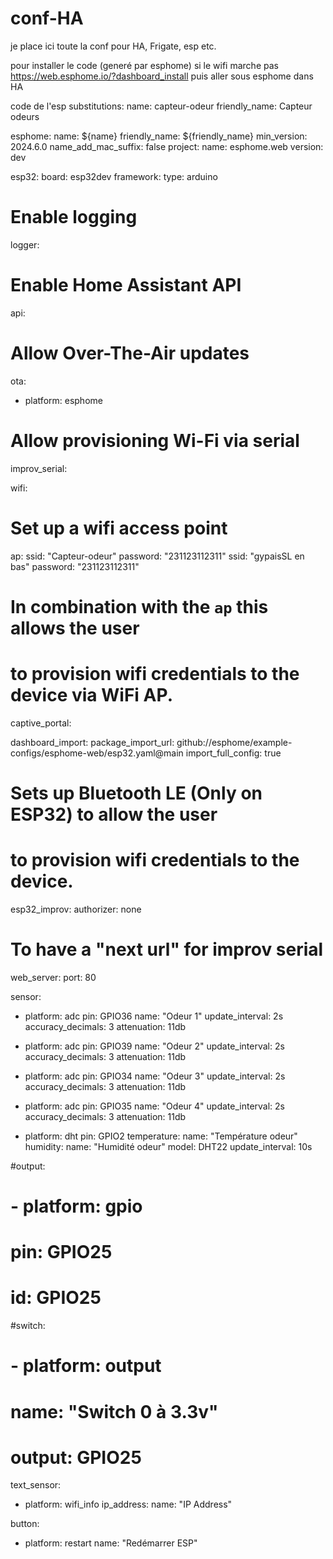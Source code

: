 # conf-HA
je place ici toute la conf pour HA, Frigate, esp etc.


pour installer le code (generé par esphome) si le wifi marche pas
https://web.esphome.io/?dashboard_install
puis aller sous esphome dans HA


code de l'esp
substitutions:
  name: capteur-odeur
  friendly_name: Capteur odeurs

esphome:
  name: ${name}
  friendly_name: ${friendly_name}
  min_version: 2024.6.0
  name_add_mac_suffix: false
  project:
    name: esphome.web
    version: dev

esp32:
  board: esp32dev
  framework:
    type: arduino

# Enable logging
logger:

# Enable Home Assistant API
api:

# Allow Over-The-Air updates
ota:
- platform: esphome

# Allow provisioning Wi-Fi via serial
improv_serial:

wifi:
  # Set up a wifi access point
  ap:
    ssid: "Capteur-odeur"
    password: "231123112311"
  ssid: "gypaisSL en bas"
  password: "231123112311"

# In combination with the `ap` this allows the user
# to provision wifi credentials to the device via WiFi AP.
captive_portal:

dashboard_import:
  package_import_url: github://esphome/example-configs/esphome-web/esp32.yaml@main
  import_full_config: true

# Sets up Bluetooth LE (Only on ESP32) to allow the user
# to provision wifi credentials to the device.
esp32_improv:
  authorizer: none

# To have a "next url" for improv serial
web_server:
  port: 80

sensor:
  - platform: adc
    pin: GPIO36
    name: "Odeur 1"
    update_interval: 2s
    accuracy_decimals: 3
    attenuation: 11db
  - platform: adc
    pin: GPIO39
    name: "Odeur 2"
    update_interval: 2s
    accuracy_decimals: 3
    attenuation: 11db  
  - platform: adc
    pin: GPIO34
    name: "Odeur 3"
    update_interval: 2s
    accuracy_decimals: 3
    attenuation: 11db 
  - platform: adc
    pin: GPIO35
    name: "Odeur 4"
    update_interval: 2s
    accuracy_decimals: 3
    attenuation: 11db 

  - platform: dht
    pin: GPIO2
    temperature:
      name: "Température odeur"
    humidity:
      name: "Humidité odeur"
    model: DHT22
    update_interval: 10s


#output:
#  - platform: gpio
#    pin: GPIO25
#    id: GPIO25
    
#switch:
#  - platform: output
#    name: "Switch 0 à 3.3v"
#    output: GPIO25    

text_sensor:
  - platform: wifi_info
    ip_address:
      name: "IP Address"

button:
  - platform: restart
    name: "Redémarrer ESP"      
